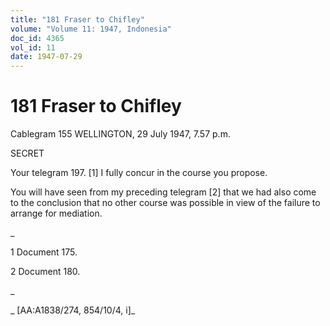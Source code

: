 ```yaml
---
title: "181 Fraser to Chifley"
volume: "Volume 11: 1947, Indonesia"
doc_id: 4365
vol_id: 11
date: 1947-07-29
---
```


# 181 Fraser to Chifley

Cablegram 155 WELLINGTON, 29 July 1947, 7.57 p.m.

SECRET

Your telegram 197. [1] I fully concur in the course you propose.

You will have seen from my preceding telegram [2] that we had also come to the conclusion that no other course was possible in view of the failure to arrange for mediation.

_

1 Document 175.

2 Document 180.

_

_ [AA:A1838/274, 854/10/4, i]_
